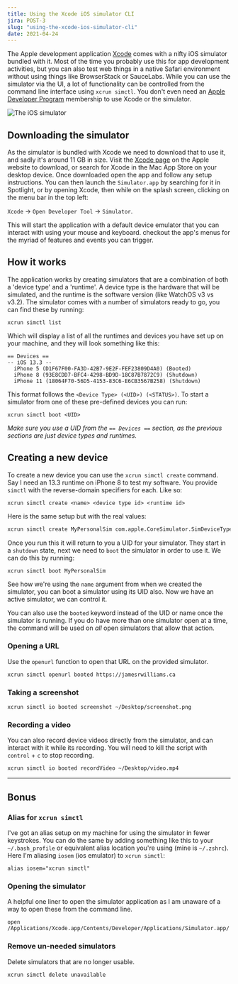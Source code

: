 ```yaml
---
title: Using the Xcode iOS simulator CLI
jira: POST-3
slug: "using-the-xcode-ios-simulator-cli"
date: 2021-04-24
---
```


The Apple development application [Xcode](https://developer.apple.com/xcode/) comes with a nifty iOS simulator bundled with it. Most of the time you probably use this for app development activities, but you can also test web things in a native Safari environment without using things like BrowserStack or SauceLabs. While you can use the simulator via the UI, a lot of functionality can be controlled from the command line interface using `xcrun simctl`. You don't even need an [Apple Developer Program](https://developer.apple.com/programs/) membership to use Xcode or the simulator.

![The iOS simulator](../images/ios-simulator.png)

## Downloading the simulator

As the simulator is bundled with Xcode we need to download that to use it, and sadly it's around 11 GB in size. Visit the [Xcode page](https://developer.apple.com/xcode/) on the Apple website to download, or search for Xcode in the Mac App Store on your desktop device. Once downloaded open the app and follow any setup instructions. You can then launch the `Simulator.app` by searching for it in Spotlight, or by opening Xcode, then while on the splash screen, clicking on the menu bar in the top left:

`Xcode` &#8594; `Open Developer Tool` &#8594; `Simulator`.

This will start the application with a default device emulator that you can interact with using your mouse and keyboard. checkout the app's menus for the myriad of features and events you can trigger. 

## How it works

The application works by creating simulators that are a combination of both a 'device type' and a 'runtime'. A device type is the hardware that will be simulated, and the runtime is the software version (like WatchOS v3 vs v3.2). The simulator comes with a number of simulators ready to go, you can find these by running:

```
xcrun simctl list
```

Which will display a list of all the runtimes and devices you have set up on your machine, and they will look something like this:

```log
== Devices ==
-- iOS 13.3 --
  iPhone 5 (D1F67F00-FA3D-42B7-9E2F-FEF23809D4A0) (Booted)
  iPhone 8 (93E8CDD7-BFC4-4298-BD9D-18C87B7872C9) (Shutdown)
  iPhone 11 (18064F70-56D5-4153-83C6-E6CB3567B258) (Shutdown) 
```

This format follows the `<Device Type> (<UID>) (<STATUS>)`. To start a simulator from one of these pre-defined devices you can run: 
```
xcrun simctl boot <UID>
```

*Make sure you use a UID from the `== Devices ==` section, as the previous sections are just device types and runtimes.*

## Creating a new device

To create a new device you can use the `xcrun simctl create` command. Say I need an 13.3 runtime on iPhone 8 to test my software. You provide `simctl` with the reverse-domain specifiers for each. Like so:

```shell-session
xcrun simctl create <name> <device type id> <runtime id>
```

Here is the same setup but with the real values:

```bash
xcrun simctl create MyPersonalSim com.apple.CoreSimulator.SimDeviceType.iPhone-8 com.apple.CoreSimulator.SimRuntime.iOS-13-3
```

Once you run this it will return to you a UID for your simulator. They start in a `shutdown` state, next we need to `boot` the simulator in order to use it. We can do this by running: 

```shell
xcrun simctl boot MyPersonalSim
```

See how we're using the `name` argument from when we created the simulator, you can boot a simulator using its UID also. Now we have an active simulator, we can control it. 

You can also use the `booted` keyword instead of the UID or name once the simulator is running. If you do have more than one simulator open at a time, the command will be used on *all* open simulators that allow that action.

### Opening a URL

Use the `openurl` function to open that URL on the provided simulator.

```shell
xcrun simctl openurl booted https://jamesrwilliams.ca
```

### Taking a screenshot

```shell
xcrun simctl io booted screenshot ~/Desktop/screenshot.png
```

### Recording a video

You can also record device videos directly from the simulator, and can interact with it while its recording. You will need to kill the script with `control` + `c` to stop recording.

```bash
xcrun simctl io booted recordVideo ~/Desktop/video.mp4
```

---

## Bonus

### Alias for `xcrun simctl`

I've got an alias setup on my machine for using the simulator in fewer keystrokes. You can do the same by adding something like this to your `~/.bash_profile` or equivalent alias location you're using (mine is `~/.zshrc`). Here I'm aliasing `iosem` (ios emulator) to `xcrun simctl`:

```shell
alias iosem="xcrun simctl"
```

### Opening the simulator

A helpful one liner to open the simulator application as I am unaware of a way to open these from the command line.

```shell
open /Applications/Xcode.app/Contents/Developer/Applications/Simulator.app/
```

### Remove un-needed simulators

Delete simulators that are no longer usable.

```bash
xcrun simctl delete unavailable
```
